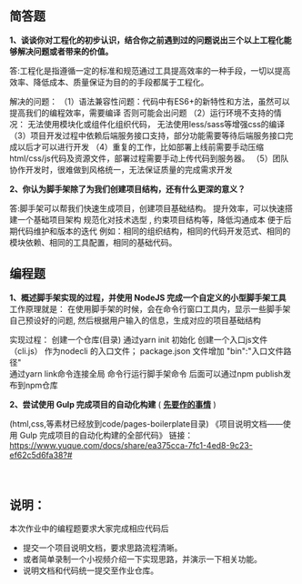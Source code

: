 ## 简答题

**1、谈谈你对工程化的初步认识，结合你之前遇到过的问题说出三个以上工程化能够解决问题或者带来的价值。**

答:工程化是指遵循一定的标准和规范通过工具提高效率的一种手段，一切以提高效率、降低成本、质量保证为目的的手段都属于工程化。

解决的问题：
（1）语法兼容性问题：代码中有ES6+的新特性和方法，虽然可以提高我们的编程效率，需要编译 否则可能会出问题
（2）运行环境不支持的情况：
        无法使用模块化或组件化组织代码，
        无法使用less/sass等增强css的编译
（3）项目开发过程中依赖后端服务接口支持，部分功能需要等待后端服务接口完成以后才可以进行开发
（4）重复的工作，比如部署上线前需要手动压缩html/css/js代码及资源文件，部署过程需要手动上传代码到服务器。
（5）团队协作开发时，很难做到风格统一，无法保证质量的完成需求开发
　

**2、你认为脚手架除了为我们创建项目结构，还有什么更深的意义？**

答:脚手架可以帮我们快速生成项目，创建项目基础结构。
提升效率，可以快速搭建一个基础项目架构
规范化对技术选型 , 约束项目结构等，降低沟通成本
便于后期代码维护和版本的迭代
例如：相同的组织结构，相同的代码开发范式、相同的模块依赖、相同的工具配置，相同的基础代码。

## 编程题

**1、概述脚手架实现的过程，并使用 NodeJS 完成一个自定义的小型脚手架工具**
工作原理就是：
在使用脚手架的时候，会在命令行窗口工具内，显示一些脚手架自己预设好的问题, 然后根据用户输入的信息，生成对应的项目基础结构

实现过程：
  创建一个仓库(目录)
  通过yarn init 初始化
  创建一个入口js文件（cli.js） 作为nodecli 的入口文件；
  package.json 文件增加 "bin":"入口文件路径"  
  通过yarn link命令连接全局
  命令行运行脚手架命令
  后面可以通过npm publish发布到npm仓库
　

**2、尝试使用 Gulp 完成项目的自动化构建**  ( **[先要作的事情](https://gitee.com/lagoufed/fed-e-questions/blob/master/part2/%E4%B8%8B%E8%BD%BD%E5%8C%85%E6%98%AF%E5%87%BA%E9%94%99%E7%9A%84%E8%A7%A3%E5%86%B3%E6%96%B9%E5%BC%8F.md)** )

(html,css,等素材已经放到code/pages-boilerplate目录)
《项目说明文档——使用 Gulp 完成项目的自动化构建的全部代码》 链接：　https://www.yuque.com/docs/share/ea375cca-7fc1-4ed8-9c23-ef62c5d6fa38?#

　

## 说明：

本次作业中的编程题要求大家完成相应代码后

- 提交一个项目说明文档，要求思路流程清晰。
- 或者简单录制一个小视频介绍一下实现思路，并演示一下相关功能。
- 说明文档和代码统一提交至作业仓库。